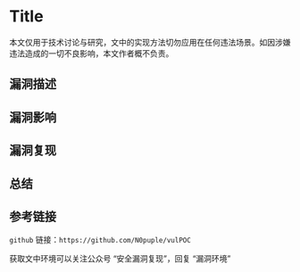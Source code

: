 # Title

本文仅用于技术讨论与研究，文中的实现方法切勿应用在任何违法场景。如因涉嫌违法造成的一切不良影响，本文作者概不负责。

## 漏洞描述



## 漏洞影响



## 漏洞复现



## 总结



## 参考链接



`github` 链接：`https://github.com/N0puple/vulPOC`

获取文中环境可以关注公众号 “安全漏洞复现”，回复 “漏洞环境”

